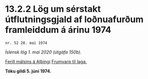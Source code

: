 # 13.2.2 Lög um sérstakt útflutningsgjald af loðnuafurðum framleiddum á árinu 1974

`nr. 52 20. maí 1974`

_Íslensk lög 1. maí 2020 (útgáfa 150b)._

[Ferill málsins á Alþingi](https://www.althingi.is/thingstorf/thingmalalistar-eftir-thingum/ferill/?ltg=94&mnr=190)
[Frumvarp til laga.](https://www.althingi.is/altext/94/s/pdf/0337.pdf)

**Tóku gildi 5. júní 1974.**


